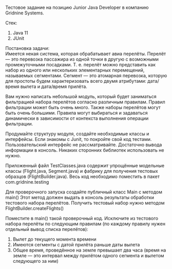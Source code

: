 Тестовое задание на позицию Junior Java Developer в компанию Gridnine Systems.

Стек:
1. Java 11
3. JUnit

Постановка задачи: <br />
Имеется некая система, которая обрабатывает авиа перелёты. Перелёт — это перевозка пассажира из одной точки в другую 
с возможными промежуточными посадками. Т. е. перелёт можно представить как набор из одного или нескольких элементарных 
перемещений, называемых сегментами. Сегмент — это атомарная перевозка, которую для простоты будем характеризовать всего 
двумя атрибутами: дата/время вылета и дата/время прилёта.

Вам нужно написать небольшой модуль, который будет заниматься фильтрацией набора перелётов согласно различным правилам. 
Правил фильтрации может быть очень много. Также наборы перелётов могут быть очень большими. Правила могут выбираться и 
задаваться динамически в зависимости от контекста выполнения операции фильтрации.

Продумайте структуру модуля, создайте необходимые классы и интерфейсы. Если знакомы с Junit, то покройте свой код 
тестами. Пользовательский интерфейс не рассматривайте. Достаточно вывода информации в консоль. Никаких сторонних 
библиотек использовать не нужно.

Приложенный файл TestClasses.java содержит упрощённые модельные классы (Flight.java, Segment.java) и фабрику для 
получения тестовых образцов (FlightBuilder.java). Весь код необходимо поместить в пакет com.gridnine.testing

Для проверочного запуска создайте публичный класс Main c методом main() Этот метод должен выдать в консоль результаты 
обработки тестового набора перелётов. Получить тестовый набор нужно методом FlightBuilder.createFlights()

Поместите в main() такой проверочный код. Исключите из тестового набора перелёты по
следующим правилам (по каждому правилу нужен отдельный вывод списка перелётов):
1. Вылет до текущего момента времени
2. Имеются сегменты с датой прилёта раньше даты вылета
3. Общее время, проведённое на земле превышает два часа (время на земле — это интервал между прилётом одного 
сегмента и вылетом следующего за ним)
